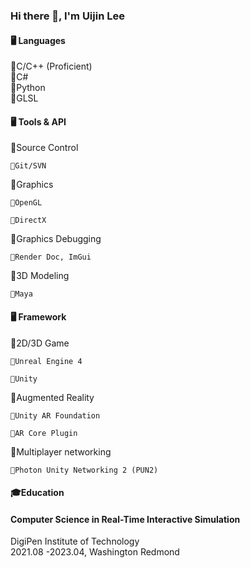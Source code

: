 ### Hi there 👋, I'm Uijin Lee

#### 🖥️ Languages
🔹C/C++ (Proficient)    
🔹C#    
🔹Python    
🔹GLSL

#### 🖥️ Tools & API
🔹Source Control    

    🔸Git/SVN    
🔹Graphics    

    🔸OpenGL    
    
    🔸DirectX    
🔹Graphics Debugging    

    🔸Render Doc, ImGui    
🔹3D Modeling    

    🔸Maya

#### 🖥️ Framework
🔹2D/3D Game    

    🔸Unreal Engine 4
  
    🔸Unity

  
🔹Augmented Reality    

    🔸Unity AR Foundation
  
    🔸AR Core Plugin

  
🔹Multiplayer networking    

    🔸Photon Unity Networking 2 (PUN2)

#### 🎓Education
#### Computer Science in Real-Time Interactive Simulation

  DigiPen Institute of Technology    
  2021.08 -2023.04, Washington Redmond    


<!--
**u1zz1n/u1zz1n** is a ✨ _special_ ✨ repository because its `README.md` (this file) appears on your GitHub profile.

Here are some ideas to get you started:

- 🔭 I’m currently working on ...
- 🌱 I’m currently learning ...
- 👯 I’m looking to collaborate on ...
- 🤔 I’m looking for help with ...
- 💬 Ask me about ...
- 📫 How to reach me: ...
- 😄 Pronouns: ...
- ⚡ Fun fact: ...
-->
